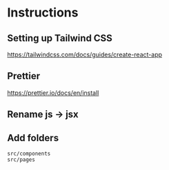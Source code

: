 # Instructions

## Setting up Tailwind CSS

https://tailwindcss.com/docs/guides/create-react-app

## Prettier

https://prettier.io/docs/en/install

## Rename js -> jsx

## Add folders

```
src/components
src/pages
```